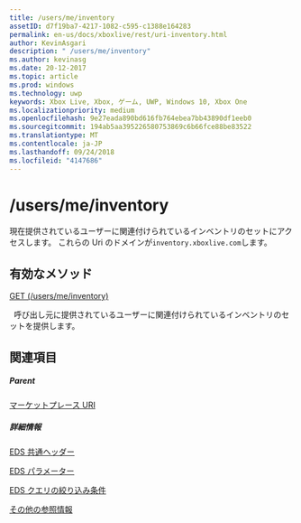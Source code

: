 ```yaml
---
title: /users/me/inventory
assetID: d7f19ba7-4217-1082-c595-c1388e164283
permalink: en-us/docs/xboxlive/rest/uri-inventory.html
author: KevinAsgari
description: " /users/me/inventory"
ms.author: kevinasg
ms.date: 20-12-2017
ms.topic: article
ms.prod: windows
ms.technology: uwp
keywords: Xbox Live, Xbox, ゲーム, UWP, Windows 10, Xbox One
ms.localizationpriority: medium
ms.openlocfilehash: 9e27eada890bd616fb764ebea7bb43890df1eeb0
ms.sourcegitcommit: 194ab5aa395226580753869c6b66fce88be83522
ms.translationtype: MT
ms.contentlocale: ja-JP
ms.lasthandoff: 09/24/2018
ms.locfileid: "4147686"
---
```

# <a name="usersmeinventory"></a>/users/me/inventory
現在提供されているユーザーに関連付けられているインベントリのセットにアクセスします。 これらの Uri のドメインが`inventory.xboxlive.com`します。
  
<a id="ID4EV"></a>

 
## <a name="valid-methods"></a>有効なメソッド

[GET (/users/me/inventory)](uri-inventoryget.md)

&nbsp;&nbsp;呼び出し元に提供されているユーザーに関連付けられているインベントリのセットを提供します。
 
<a id="ID4E6"></a>

 
## <a name="see-also"></a>関連項目
 
<a id="ID4EBB"></a>

 
##### <a name="parent"></a>Parent 

[マーケットプレース URI](atoc-reference-marketplace.md)

  
<a id="ID4ELB"></a>

 
##### <a name="further-information"></a>詳細情報 

[EDS 共通ヘッダー](../../additional/edscommonheaders.md)

 [EDS パラメーター](../../additional/edsparameters.md)

 [EDS クエリの絞り込み条件](../../additional/edsqueryrefiners.md)

 [その他の参照情報](../../additional/atoc-xboxlivews-reference-additional.md)

   